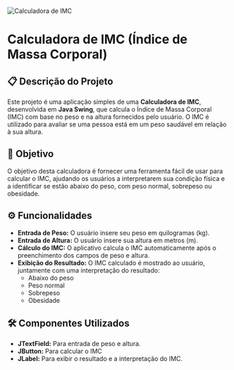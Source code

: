 ![Calculadora de IMC](https://github.com/user-attachments/assets/ada5a45a-9415-445b-8e8e-520fd61f4624)


# Calculadora de IMC (Índice de Massa Corporal)

## 📋 Descrição do Projeto
Este projeto é uma aplicação simples de uma **Calculadora de IMC**, desenvolvida em **Java Swing**, que calcula o Índice de Massa Corporal (IMC) com base no peso e na altura fornecidos pelo usuário. O IMC é utilizado para avaliar se uma pessoa está em um peso saudável em relação à sua altura.

## 🎯 Objetivo
O objetivo desta calculadora é fornecer uma ferramenta fácil de usar para calcular o IMC, ajudando os usuários a interpretarem sua condição física e a identificar se estão abaixo do peso, com peso normal, sobrepeso ou obesidade.

## ⚙️ Funcionalidades
- **Entrada de Peso:** O usuário insere seu peso em quilogramas (kg).
- **Entrada de Altura:** O usuário insere sua altura em metros (m).
- **Cálculo do IMC:** O aplicativo calcula o IMC automaticamente após o preenchimento dos campos de peso e altura.
- **Exibição do Resultado:** O IMC calculado é mostrado ao usuário, juntamente com uma interpretação do resultado:
  - Abaixo do peso
  - Peso normal
  - Sobrepeso
  - Obesidade


## 🛠️ Componentes Utilizados
- **JTextField:** Para entrada de peso e altura.
- **JButton:** Para calcular o IMC 
- **JLabel:** Para exibir o resultado e a interpretação do IMC.



